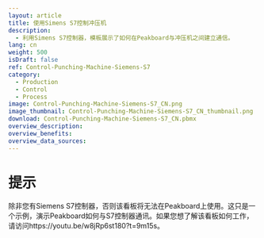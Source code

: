 ```yaml
---
layout: article
title: 使用Simens S7控制冲压机
description: 
  - 利用Simens S7控制器，模板展示了如何在Peakboard与冲压机之间建立通信。
lang: cn
weight: 500
isDraft: false
ref: Control-Punching-Machine-Siemens-S7
category:
  - Production
  - Control
  - Process
image: Control-Punching-Machine-Siemens-S7_CN.png
image_thumbnail: Control-Punching-Machine-Siemens-S7_CN_thumbnail.png
download: Control-Punching-Machine-Siemens-S7_CN.pbmx
overview_description:
overview_benefits:
overview_data_sources:
---
```

# 提示 
除非您有Siemens S7控制器，否则该看板将无法在Peakboard上使用。这只是一个示例，演示Peakboard如何与S7控制器通讯。如果您想了解该看板如何工作，请访问https://youtu.be/w8jRp6st180?t=9m15s。